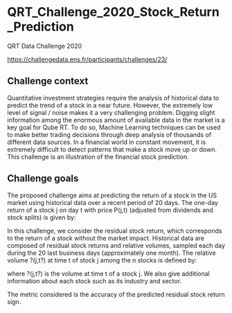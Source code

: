 # QRT_Challenge_2020_Stock_Return_Prediction
 QRT Data Challenge 2020

https://challengedata.ens.fr/participants/challenges/23/

## Challenge context
Quantitative investment strategies require the analysis of historical data to predict the trend of a stock in a near future. However, the extremely low level of signal / noise makes it a very challenging problem. Digging slight information among the enormous amount of available data in the market is a key goal for Qube RT. To do so, Machine Learning techniques can be used to make better trading decisions through deep analysis of thousands of different data sources. In a financial world in constant movement, it is extremely difficult to detect patterns that make a stock move up or down. This challenge is an illustration of the financial stock prediction.

## Challenge goals
The proposed challenge aims at predicting the return of a stock in the US market using historical data over a recent period of 20 days. The one-day return of a stock j on day t with price P(j,t) (adjusted from dividends and stock splits) is given by:

 

In this challenge, we consider the residual stock return, which corresponds to the return of a stock without the market impact. Historical data are composed of residual stock returns and relative volumes, sampled each day during the 20 last business days (approximately one month). The relative volume ?(j,t?) at time t of stock j among the n stocks is defined by: 

 
where ?(j,t?) is the volume at time t of a stock j. We also give additional information about each stock such as its industry and sector.

The metric considered is the accuracy of the predicted residual stock return sign.